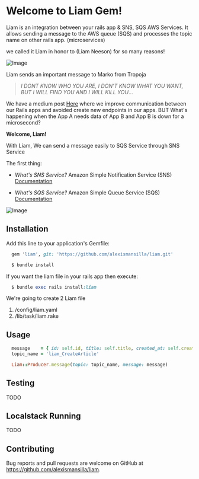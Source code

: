# Welcome to Liam Gem!

Liam is an integration between your rails app & SNS, SQS AWS Services. It allows sending a message to the AWS queue (SQS) and processes the topic name on other rails app. (microservices)

we called it Liam in honor to (Liam Neeson) for so many reasons!

![Image](https://pmctvline2.files.wordpress.com/2015/09/taken-prequel.jpg)

Liam sends an important message to Marko from Tropoja

> *I DONT KNOW WHO YOU ARE, I DON’T KNOW WHAT YOU WANT, BUT I WILL FIND YOU AND I WILL KILL YOU*...

We have a medium post [Here](https://medium.com/archdaily-on-technology/microservices-events-aws-our-path-to-improve-communication-between-our-ruby-on-rails-apps-501b65e35fa3) where we improve communication between our Rails apps and avoided create new endpoints in our apps.
BUT What's happening when the App A needs data of App B and App B is down for a microsecond?

**Welcome, Liam!**

With Liam, We can send a message easily  to SQS Service through SNS Service

The first thing:

 - *What's SNS Service?*
  Amazon Simple Notification Service (SNS) [Documentation](https://docs.aws.amazon.com/sns/latest/dg/welcome.html)

 - *What's SQS Service?*
  Amazon Simple Queue Service (SQS) [Documentation](https://docs.aws.amazon.com/AWSSimpleQueueService/latest/SQSDeveloperGuide/welcome.html)

![Image](https://miro.medium.com/max/4000/1*DjlJlFUnT1UgviJzNJZ-xQ.png)

## Installation

Add this line to your application's Gemfile:

```ruby
  gem 'liam', git: 'https://github.com/alexismansilla/liam.git'

  $ bundle install
```

If you want the liam file in your rails app then execute:

```ruby
  $ bundle exec rails install:liam
```

We're going to create 2 Liam file

 1. /config/liam.yaml
 2. /lib/task/liam.rake

## Usage

```ruby
  message    = { id: self.id, title: self.title, created_at: self.created_at }.to_json
  topic_name = 'liam_CreateArticle'

  Liam::Producer.message(topic: topic_name, message: message)
```

## Testing
  TODO

## Localstack Running
  TODO

## Contributing

Bug reports and pull requests are welcome on GitHub at https://github.com/alexismansilla/liam.
